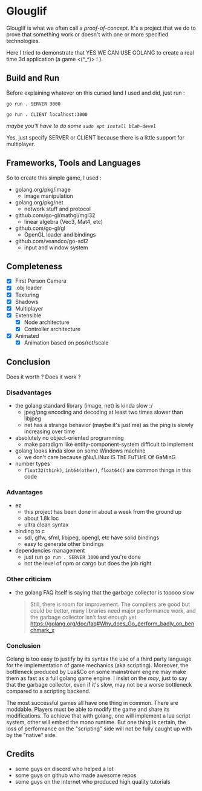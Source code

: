 # Glouglif

Glouglif is what we often call a *proof-of-concept*. It's a project that we do to prove that something work or doesn't with one or more specified technologies.

Here I tried to demonstrate that YES WE CAN USE GOLANG to create a real time 3d application (a game <(^_^)> ! ).

## Build and Run

Before explaining whatever on this cursed land I used and did, just run :

```shell script
go run . SERVER 3000
```

```shell script
go run . CLIENT localhost:3000
```

*maybe you'll have to do some `sudo apt install blah-devel`*

Yes, just specify SERVER or CLIENT because there is a little support for multiplayer.

## Frameworks, Tools and Languages

So to create this simple game, I used :

* golang.org/pkg/image
    * image manipulation
* golang.org/pkg/net
    * network stuff and protocol
* github.com/go-gl/mathgl/mgl32
    * linear algebra (Vec3, Mat4, etc)
* github.com/go-gl/gl
    * OpenGL loader and bindings
* github.com/veandco/go-sdl2
    * input and window system

## Completeness

* [x] First Person Camera
* [x] .obj loader
* [x] Texturing
* [x] Shadows
* [x] Multiplayer
* [x] Extensible
    * [x] Node architecture
    * [x] Controller architecture
* [x] Animated
    * [x] Animation based on pos/rot/scale

## Conclusion

Does it worth ? Does it work ?

### Disadvantages

* the golang standard library (image, net) is kinda slow :/
    * jpeg/png encoding and decoding at least two times slower than libjpeg
    * net has a strange behavior (maybe it's just me) as the ping is slowly increasing over time
* absolutely no object-oriented programming
    * make paradigm like entity-component-system difficult to implement
* golang looks kinda slow on some Windows machine
    * we don't care because gNu/LiNux iS ThE FuTUrE Of GaMinG
* number types
    * `float32(think)`, `int64(other)`, `float64()` are common things in this code

### Advantages

* ez
    * this project has been done in about a week from the ground up
    * about 1.8k loc
    * ultra clean syntax
* binding to c
    * sdl, glfw, sfml, libjpeg, opengl, etc have solid bindings
    * easy to generate other bindings
* dependencies management
    * just run `go run . SERVER 3000` and you're done
    * not the level of npm or cargo but does the job right

### Other criticism

* the golang FAQ itself is saying that the garbage collector is tooooo slow
    > Still, there is room for improvement. The compilers are good but could be better, many libraries need major performance work, and the garbage collector isn't fast enough yet.
    > https://golang.org/doc/faq#Why_does_Go_perform_badly_on_benchmark_x

### Conclusion

Golang is too easy to justify by its syntax the use of a third party language for the implementation of game mechanics (aka scripting). Moreover, the bottleneck produced by Lua&Co on some mainstream engine may make them as fast as a full golang game engine. I insist on the *may*, just to say that the garbage collector, even if it's slow, may not be a worse bottleneck compared to a scripting backend. 

The most successful games all have one thing in common. There are moddable. Players must be able to modify the game and share its modifications. To achieve that with golang, one will implement a lua script system, other will embed the mono runtime.
But one thing is certain, the loss of performance on the "scripting" side will not be fully caught up with by the "native" side. 

## Credits

* some guys on discord who helped a lot
* some guys on github who made awesome repos 
* some guys on the internet who produced high quality tutorials
